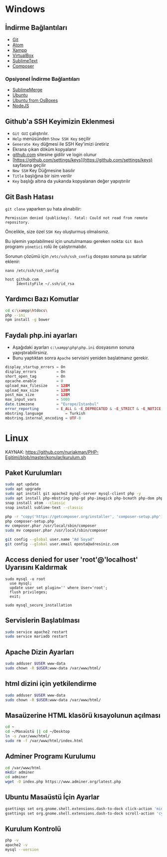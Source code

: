 
# Windows

## İndirme Bağlantıları
- [Git](https://github.com/git-for-windows/git/releases/download/v2.25.0.windows.1/Git-2.25.0-64-bit.exe)
- [Atom](https://atom-installer.github.com/v1.43.0/AtomSetup-x64.exe)
- [Xampp](https://downloadsapachefriends.global.ssl.fastly.net/7.4.1/xampp-windows-x64-7.4.1-0-VC15-installer.exe)
- [VirtualBox](https://download.virtualbox.org/virtualbox/6.1.2/VirtualBox-6.1.2-135663-Win.exe)
- [SublimeText](https://download.sublimetext.com/Sublime%20Text%20Build%203211%20x64%20Setup.exe)
- [Composer](https://getcomposer.org/Composer-Setup.exe)

### Opsiyonel İndirme Bağlantıları
- [SublimeMerge](https://download.sublimetext.com/sublime_merge_build_1119_x64_setup.exe)
- [Ubuntu](http://releases.ubuntu.com/19.10/ubuntu-19.10-desktop-amd64.iso)
- [Ubuntu from OsBoxes](https://netcologne.dl.sourceforge.net/project/osboxes/v/vb/55-U-u/19.10/U19_10-VB-64bit.7z)
- [NodeJS](https://nodejs.org/dist/v12.14.1/node-v12.14.1-x86.msi)

## Github'a SSH Keyimizin Eklenmesi
- `Git GUI` çalıştırılır. 
- `Help` menüsünden `Show SSH Key` seçilir
- `Generate Key` düğmesi ile SSH Key'imizi üretiriz
- Ekrana çıkan döküm kopyalanır
- [github.com](https://github.com/) sitesine gidilir ve login olunur
- [https://github.com/settings/keys](https://github.com/settings/keys) sayfasına geçilir
- `New SSH` Key Düğmesine basılır
- `Title` başlığına bir isim verilir
- `Key` başlığı altına da yukarıda kopyalanan değer yapıştırılır

## Git Bash Hatası
`git clone` yaparken şu hata alınabilir:

`Permission denied (publickey). fatal: Could not read from remote repository.`

Öncelikle, size özel `SSH Key` oluşturmuş olmalısınız.

Bu işlemin yapılabilmesi için unutulmaması gereken nokta: `Git Bash` programı `yönetici` rolü ile çalıştırmalıdır.

Sorunun çözümü için `/etc/ssh/ssh_config` dosyası sonuna şu satırlar eklenir:
```
nano /etc/ssh/ssh_config

host github.com
     IdentityFile ~/.ssh/id_rsa
```



## Yardımcı Bazı Komutlar
```BASH
cd c:\xampp\htdocs\
php --ini
npm install -g bower
```


## Faydalı php.ini ayarları
- Aşağıdaki ayarları `c:\xampp\php\php.ini` dosyasının sonuna yapıştırabilirsiniz. 
- Bunu yaptıktan sonra `Apache` servisini yeniden başlatmanız gerekir.

```PHP
display_startup_errors = On
display_errors         = On
short_open_tag         = On
opcache.enable         = 0
upload_max_filesize    = 128M
upload_max_size        = 128M
post_max_size          = 128M
max_input_vars         = 5000
date.timezone          = "Europe/Istanbul"
error_reporting        = E_ALL & ~E_DEPRECATED & ~E_STRICT & ~E_NOTICE & ~E_WARNING
mbstring.language          = Turkish
mbstring.internal_encoding = UTF-8
```


# Linux

KAYNAK: https://github.com/nuriakman/PHP-Egitimi/blob/master/konular/kurulum.sh

## Paket Kurulumları
```BASH
sudo apt update
sudo apt upgrade
sudo apt install git apache2 mysql-server mysql-client php -y
sudo apt install php-mbstring php-gd php-imagick php-bcmath php-dom php-zip php-soap -y
snap install atom --classic
snap install sublime-text --classic

php -r "copy('https://getcomposer.org/installer', 'composer-setup.php');"
php composer-setup.php 
mv composer.phar /usr/local/sbin/composer
sudo mv composer.phar /usr/local/sbin/composer

git config --global user.name "Ad Soyad"
git config --global user.email eposta@adresiniz.com

```

## Access denied for user 'root'@'localhost' Uyarısını Kaldırmak
```MYSQL
sudo mysql -u root
  use mysql;
  update user set plugin='' where User='root';
  flush privileges;
  exit;

sudo mysql_secure_installation
```


## Servislerin Başlatılması
```BASH
sudo service apache2 restart
sudo service mariadb restart
```


## Apache Dizin Ayarları
```BASH
sudo adduser $USER www-data
sudo chown -R $USER:www-data /var/www/html/
```

## html dizini için yetkilendirme
```BASH
sudo adduser $USER www-data
sudo chown -R $USER:www-data /var/www/html/
```


## Masaüzerine HTML klasörü kısayolunun açılması
```BASH
cd ~
cd ~/Masaüstü || cd ~/Desktop
ln -s /var/www/html/
sudo rm -f /var/www/html/index.html
```

## Adminer Programı Kurulumu
```BASH
cd /var/www/html
mkdir adminer
cd adminer
wget -O index.php https://www.adminer.org/latest.php
```


## Ubuntu Masaüstü İçin Ayarlar
```BASH
gsettings set org.gnome.shell.extensions.dash-to-dock click-action 'minimize'
gsettings set org.gnome.shell.extensions.dash-to-dock scroll-action 'cycle-windows'
```

## Kurulum Kontrolü
```BASH
php -v
apache2 -v
mysql --version
```



